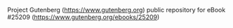 Project Gutenberg (https://www.gutenberg.org) public repository for eBook #25209 (https://www.gutenberg.org/ebooks/25209)
